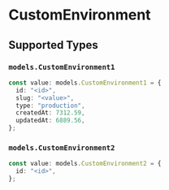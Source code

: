 # CustomEnvironment


## Supported Types

### `models.CustomEnvironment1`

```typescript
const value: models.CustomEnvironment1 = {
  id: "<id>",
  slug: "<value>",
  type: "production",
  createdAt: 7312.59,
  updatedAt: 6889.56,
};
```

### `models.CustomEnvironment2`

```typescript
const value: models.CustomEnvironment2 = {
  id: "<id>",
};
```


